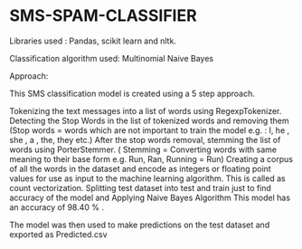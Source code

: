 # SMS-SPAM-CLASSIFIER

Libraries used : Pandas, scikit learn and nltk.

Classification algorithm used: Multinomial Naive Bayes

Approach:

This SMS classification model is created using a 5 step approach.

Tokenizing the text messages into a list of words using RegexpTokenizer.
Detecting the Stop Words in the list of tokenized words and removing them (Stop words = words which are not important to train the model e.g. : I, he , she , a , the, they etc.)
After the stop words removal, stemming the list of words using PorterStemmer. ( Stemming = Converting words with same meaning to their base form e.g. Run, Ran, Running = Run)
Creating a corpus of all the words in the dataset and encode as integers or floating point values for use as input to the machine learning algorithm. This is called as count vectorization.
Splitting test dataset into test and train just to find accuracy of the model and Applying Naive Bayes Algorithm
This model has an accuracy of 98.40 % .

The model was then used to make predictions on the test dataset and exported as Predicted.csv
